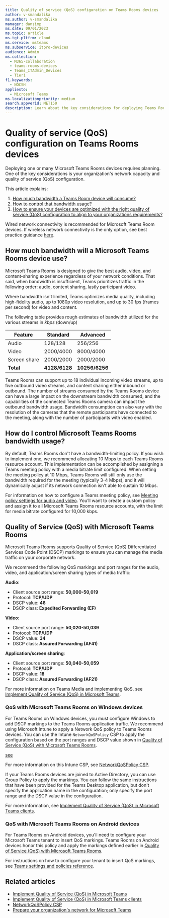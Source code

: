 ```yaml
---
title: Quality of service (QoS) configuration on Teams Rooms devices
author: v-smandalika
ms.author: v-smandalika
manager: dansimp
ms.date: 09/01/2023
ms.topic: article
ms.tgt.pltfrm: cloud
ms.service: msteams
ms.subservice: itpro-devices
audience: Admin
ms.collection: 
  - M365-collaboration
  - teams-rooms-devices
  - Teams_ITAdmin_Devices
  - Tier1
f1.keywords: 
  - NOCSH
appliesto: 
  - Microsoft Teams
ms.localizationpriority: medium
search.appverid: MET150
description: Learn about the key considerations for deploying Teams Rooms.
---
```


# Quality of service (QoS) configuration on Teams Rooms devices

Deploying one or many Microsoft Teams Rooms devices requires planning. One of the key considerations is your organization's network capacity and quality of service (QoS) configuration.

This article explains:

1. [How much bandwidth a Teams Room device will consume?](#how-much-bandwidth-will-a-microsoft-teams-rooms-device-use)
1. [How to control that bandwidth usage?](#how-do-i-control-microsoft-teams-rooms-bandwidth-usage)
1. [How to ensure your devices are optimized with the right quality of service (QoS) configuration to align to your organizations requirements?](#quality-of-service-qos-with-microsoft-teams-rooms)

Wired network connectivity is recommended for Microsoft Teams Room devices. If wireless network connectivity is the only option, see best practice guidance [here](../rooms/rooms-plan.md).

## How much bandwidth will a Microsoft Teams Rooms device use?

Microsoft Teams Rooms is designed to give the best audio, video, and content-sharing experience regardless of your network conditions. That said, when bandwidth is insufficient, Teams prioritizes traffic in the following order: audio, content sharing, lastly participant video.

Where bandwidth isn't limited, Teams optimizes media quality, including high-fidelity audio, up to 1080p video resolution, and up to 30 fps (frames per second) for video and content.

The following table provides rough estimates of bandwidth utilized for the various streams in *kbps* (down/up)


|Feature  |Standard  |Advanced  |
|---------|---------|---------|
|Audio     | 128/128        |     256/256    |
|Video    |    2000/4000     |8000/4000         |
|Screen share     |    2000/2000     |   2000/2000      |
|**Total**     |  **4128/6128**       |**10256/6256**         |


Teams Rooms can support up to 18 individual incoming video streams, up to five outbound video streams, and content sharing either inbound or outbound.  The number of streams consumed by the Teams Rooms device can have a large impact on the downstream bandwidth consumed, and the capabilities of the connected Teams Rooms camera can impact the outbound bandwidth usage. Bandwidth consumption can also vary with the resolution of the cameras that the remote participants have connected to the meeting, along with the number of participants with video enabled.

## How do I control Microsoft Teams Rooms bandwidth usage?

By default, Teams Rooms don't have a bandwidth-limiting policy. If you wish to implement one, we recommend allocating 10 Mbps to each Teams Rooms resource account. This implementation can be accomplished by assigning a Teams meeting policy with a media bitrate limit configured. When setting the meeting policy at 10 Mbps, Teams Rooms will still only use the bandwidth required for the meeting (typically 3-4 Mbps), and it will dynamically adjust if its network connection isn't able to sustain 10 Mbps.

For information on how to configure a Teams meeting policy, see [Meeting policy settings for audio and video](../meeting-policies-audio-and-video.md). You’ll want to create a custom policy and assign it to all Microsoft Teams Rooms resource accounts, with the limit for media bitrate configured for 10,000 kbps.

## Quality of Service (QoS) with Microsoft Teams Rooms

Microsoft Teams Rooms supports Quality of Service (QoS) Differentiated Services Code Point (DSCP) markings to ensure you can manage the media traffic on your corporate network.

We recommend the following QoS markings and port ranges for the audio, video, and application/screen sharing types of media traffic:

**Audio**:

- Client source port range: **50,000-50,019**
- Protocol: **TCP/UDP**
- DSCP value: **46**
- DSCP class: **Expedited Forwarding (EF)**

**Video**:

- Client source port range: **50,020-50,039**
- Protocol: **TCP/UDP**
- DSCP value: **34**
- DSCP class: **Assured Forwarding (AF41)**

**Application/screen sharing**:

- Client source port range: **50,040-50,059**
- Protocol: **TCP/UDP**
- DSCP value: **18**
- DSCP class: **Assured Forwarding (AF21)**

For more information on Teams Media and implementing QoS, see [Implement Quality of Service (QoS) in Microsoft Teams](../QoS-in-Teams.md).

### QoS with Microsoft Teams Rooms on Windows devices

For Teams Rooms on Windows devices, you must configure Windows to add DSCP markings to the Teams Rooms application traffic. We recommend using Microsoft Intune to apply a Network QoS policy to Teams Rooms devices. You can use the Intune `NetworkQoSPolicy` CSP to apply the configuration based on the port ranges and DSCP value shown in [Quality of Service (QoS) with Microsoft Teams Rooms](#quality-of-service-qos-with-microsoft-teams-rooms).

[see](../advanced-collaboration-analytics.md#inactive-teams)

For more information on this Intune CSP, see [NetworkQoSPolicy CSP](/windows/client-management/mdm/networkqospolicy-csp).

If your Teams Rooms devices are joined to Active Directory, you can use Group Policy to apply the markings. You can follow the same instructions that have been provided for the Teams Desktop application, but don't specify the application name in the configuration; only specify the port range and the DSCP value in the configuration.

For more information, see [Implement Quality of Service (QoS) in Microsoft Teams clients](../QoS-in-Teams-clients.md).

### QoS with Microsoft Teams Rooms on Android devices

For Teams Rooms on Android devices, you'll need to configure your Microsoft Teams tenant to insert QoS markings. Teams Rooms on Android devices honor this policy and apply the markings defined earlier in [Quality of Service (QoS) with Microsoft Teams Rooms](#quality-of-service-qos-with-microsoft-teams-rooms).

For instructions on how to configure your tenant to insert QoS markings, see [Teams settings and policies reference](../settings-policies-reference.md).

## Related articles

- [Implement Quality of Service (QoS) in Microsoft Teams](../QoS-in-Teams.md)
- [Implement Quality of Service (QoS) in Microsoft Teams clients](../QoS-in-Teams-clients.md)
- [NetworkQoSPolicy CSP](/windows/client-management/mdm/networkqospolicy-csp)
- [Prepare your organization's network for Microsoft Teams](../prepare-network.md)
